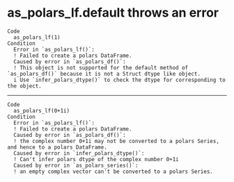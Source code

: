 # as_polars_lf.default throws an error

    Code
      as_polars_lf(1)
    Condition
      Error in `as_polars_lf()`:
      ! Failed to create a polars DataFrame.
      Caused by error in `as_polars_df()`:
      ! This object is not supported for the default method of `as_polars_df()` because it is not a Struct dtype like object.
      i Use `infer_polars_dtype()` to check the dtype for corresponding to the object.

---

    Code
      as_polars_lf(0+1i)
    Condition
      Error in `as_polars_lf()`:
      ! Failed to create a polars DataFrame.
      Caused by error in `as_polars_df()`:
      ! the complex number 0+1i may not be converted to a polars Series, and hence to a polars DataFrame.
      Caused by error in `infer_polars_dtype()`:
      ! Can't infer polars dtype of the complex number 0+1i
      Caused by error in `as_polars_series()`:
      ! an empty complex vector can't be converted to a polars Series.

